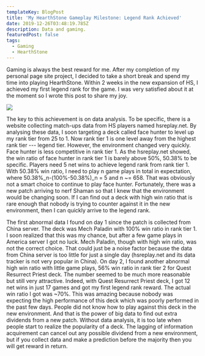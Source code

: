 ```yaml
---
templateKey: BlogPost
title: 'My HearthStone Gameplay Milestone: Legend Rank Achieved'
date: 2019-12-26T03:48:19.785Z
description: Data and gaming.
featuredPost: false
tags:
  - Gaming
  - HearthStone
---
```

Gaming is always the best reward for me. After my completion of my personal page site project, I decided to take a short break and spend my time into playing HearthStone. Within 2 weeks in the new expansion of HS, I achieved my first legend rank for the game. I was very satisfied about it at the moment so I wrote this post to share my joy.

![](/img/my-hearthstone-gameplay-milestone-legend-rank-achieved-1.jpg)

The key to this achievement is on data analysis. To be specific, there is a website collecting match-ups data from HS players named hsreplay.net. By analysing these data, I soon targeting a deck called face hunter to level up my rank tier from 25 to 1. Now rank tier 1 is one level away from the highest rank tier --- legend tier. However, the environment changed very quickly. Face hunter is less competitive in rank tier 1. As the hsreplay.net showed, the win ratio of face hunter in rank tier 1 is barely above 50%, 50.38% to be specific. Players need 5 net wins to achieve legend rank from rank tier 1. With 50.38% win ratio, I need to play n game plays in total in expectation, where 50.38%_n-(100%-50.38%)_n = 5 and n ~= 658. That was obviously not a smart choice to continue to play face hunter. Fortunately, there was a new patch arriving to nerf Shaman so that I knew that the environment would be changing soon. If I can find out a deck with high win ratio that is rare enough that nobody is trying to counter against it in the new environment, then I can quickly arrive to the legend rank. 

The first abnormal data I found on day 1 since the patch is collected from China server. The deck was Mech Paladin with 100% win ratio in rank tier 1. I soon realized that this was my chance, but after a few game plays in America server I got no luck. Mech Paladin, though with high win ratio, was not the correct choice. That could just be a noise factor because the data from China server is too little for just a single day (hsreplay.net and its data tracker is not very popular in China). On day 2, I found another abnormal high win ratio with little game plays, 56% win ratio in rank tier 2 for Quest Resurrect Priest deck. The number seemed to be much more reasonable but still very attractive. Indeed, with Quest Resurrect Priest deck, I got 12 net wins in just 17 games and got my first legend rank reward. The actual win ratio I got was ~70%. This was amazing because nobody was expecting the high performance of this deck which was poorly performed in the past few days. People did not know how to play against this deck in the new environment. And that is the power of big data to find out extra dividends from a new patch. Without data analysis, it is too late when people start to realize the popularity of a deck. The lagging of information acquirement can cancel out any possible dividend from a new environment, but if you collect data and make a prediction before the majority then you will get reward in return.
